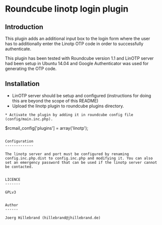 Roundcube linotp login plugin
=============================

Introduction
------------

This plugin adds an additional input box to the login form where the user has to additionally enter the Linotp OTP code in order to successfully authenticate.

This plugin has been tested with Roundcube version 1.1 and LinOTP server had been setup in Ubuntu 14.04 and Google Authenticator was used for generating the OTP code.


Installation
------------

* LinOTP server should be setup and configured (instructions for doing this are beyond the scope of this README)
* Upload the linotp plugin to roundcube plugins directory.  
```
* Activate the plugin by adding it in roundcube config file (config/main.inc.php).  
```
$rcmail_config['plugins'] = array('linotp');
```

Configuration
-------------

The linotp server and port must be configured by renaming config.inc.php.dist to config.inc.php and modifying it. You can also set an emergency password that can be used if the linotp server cannot be contacted.


LICENCE
-------

GPLv3


Author
------

Joerg Hillebrand (hillebrand@jhillebrand.de)


